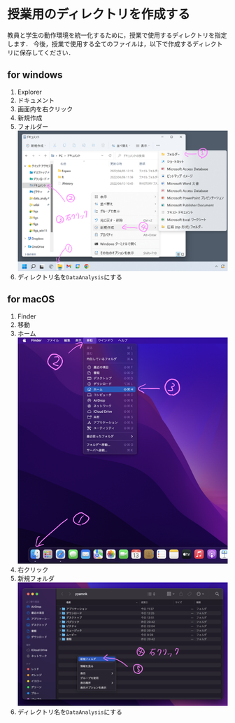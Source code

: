 # 授業用のディレクトリを作成する

教員と学生の動作環境を統一化するために，授業で使用するディレクトリを指定します．
今後，授業で使用する全てのファイルは，以下で作成するディレクトリに保存してください．

## for windows

1. Explorer
2. ドキュメント
3. 画面内を右クリック
4. 新規作成
5. フォルダー
    ![](./figs/win11_mkdir.png?raw=true)
6. ディレクトリ名を`DataAnalysis`にする


## for macOS

1. Finder
2. 移動
3. ホーム
    ![](./figs/mac_mkdir1.png?raw=true)
4. 右クリック 
5. 新規フォルダ
    ![](./figs/mac_mkdir2.png?raw=true)
4. ディレクトリ名を`DataAnalysis`にする
